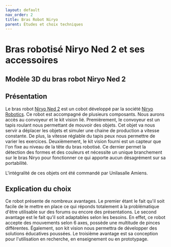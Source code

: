 ```yaml
---
layout: default
nav_order: 2
title: Bras Robot Niryo
parent: Études et choix techniques
---
```

<script type="module" src="https://ajax.googleapis.com/ajax/libs/model-viewer/3.4.0/model-viewer.min.js"></script>

# Bras robotisé Niryo Ned 2 et ses accessoires

## Modèle 3D du bras robot Niryo Ned 2

<model-viewer 
    id="viewer" 
    alt="Modèle 3D du bras robot Niryo Ned 2" 
    src="../shared-assets/models/Bras_Ned_2.gltf" 
    poster="../shared-assets/images/capture_niryo.jpg" 
    shadow-intensity="1" 
    camera-controls 
    touch-action="pan-z"
    rotation="90 90 90">
</model-viewer>

<style>
    #viewer
    {
        margin : auto;
        width : 500px;
        height : 500px;
    }
</style>

## Présentation 

Le bras robot [Niryo Ned 2](https://niryo.com/fr/produits-cobots/ned-robot-collaboratif-six-axes/) est un cobot développé par la société [Niryo Robotics](https://niryo.com/fr/a-propos/).
Ce robot est accompagné de plusieurs composants. Nous aurons accès au convoyeur et le kit vision lié. 
Premièrement, le convoyeur est un tapis roulant nous permettant de mouvoir des objets. Cet objet va nous servir a déplacer les objets et simuler une chaine de production a vitesse constante. De plus, la vitesse réglable du tapis peux nous permettre de varier les exercices. 
Deuxièmement, le kit vision fourni est un capteur que l'on fixe au niveau de la tête du bras robotisé. Ce dernier permet la détection des formes et des couleurs et nécessite un unique branchement sur le bras Niryo pour fonctionner ce qui apporte aucun désagrément sur sa portabilité.

L'intégralité de ces objets ont été commandé par Unilasalle Amiens.

## Explication du choix 

Ce robot présente de nombreux avantages. 
Le premier étant le fait qu'il soit facile de le mettre en place ce qui réponds totalement à la problématique d'être utilisable sur des forums ou encore des présentations.
Le second avantage est le fait qu'il soit adaptables selon les besoins. En effet, ce robot accepte des mouvements selon 6 axes, possède une multitude de pinces différentes. Également, son kit vision nous permettra de développer des solutions éducatives poussées. 
Le troisième avantage est sa conception pour l'utilisation en recherche, en enseignement ou en prototypage.